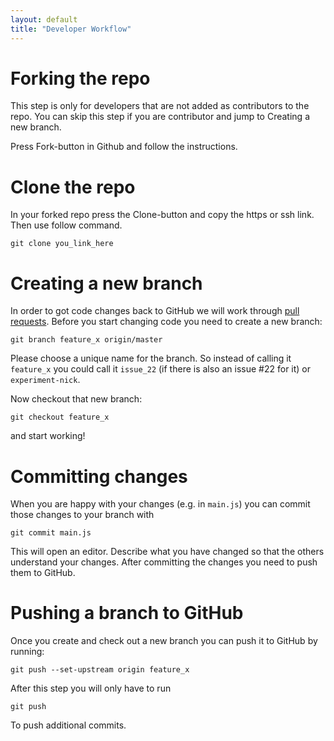 ```yaml
---
layout: default
title: "Developer Workflow"
---
```


# Forking the repo
This step is only for developers that are not added as contributors to the repo. You can skip this step if you are contributor and jump to Creating a new branch.

Press Fork-button in Github and follow the instructions.

# Clone the repo
In your forked repo press the Clone-button and copy the https or ssh link. Then use follow command.

~~~
git clone you_link_here
~~~

# Creating  a new branch

In order to got code changes back to GitHub we will work through [pull
requests](https://help.github.com/articles/about-pull-requests/). Before
you start changing code you need to create a new branch:

~~~
git branch feature_x origin/master
~~~

Please choose a unique name for the branch. So instead of calling it
`feature_x` you could call it `issue_22` (if there is also an issue
#22 for it) or `experiment-nick`.

Now checkout that new branch:

~~~
git checkout feature_x
~~~

and start working!

# Committing changes

When you are happy with your changes (e.g. in `main.js`) you can
commit those changes to your branch with

~~~
git commit main.js
~~~

This will open an editor. Describe what you have changed so that the
others understand your changes. After committing the changes you need
to push them to GitHub.

# Pushing a branch to GitHub

Once you create and check out a new branch you can push it to GitHub
by running:

~~~
git push --set-upstream origin feature_x
~~~

After this step you will only have to run

~~~
git push
~~~

To push additional commits.
